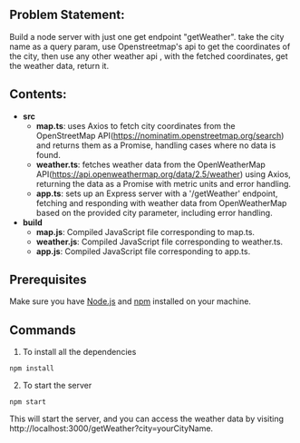 ## Problem Statement: 
Build a node server with just one get endpoint "getWeather". take the city name as a query param, use Openstreetmap's api to get the coordinates of the city, then use any other weather api , with the fetched coordinates, get the weather data, return it.

## Contents:
- **src**
  - **map.ts**: uses Axios to fetch city coordinates from the OpenStreetMap API(https://nominatim.openstreetmap.org/search) and returns them as a Promise, handling cases where no data is found.
  - **weather.ts**: fetches weather data from the OpenWeatherMap API(https://api.openweathermap.org/data/2.5/weather) using Axios, returning the data as a Promise with metric units and error handling.
  - **app.ts**: sets up an Express server with a '/getWeather' endpoint, fetching and responding with weather data from OpenWeatherMap based on the provided city parameter, including error handling.
- **build**
  - **map.js**: Compiled JavaScript file corresponding to map.ts.
  - **weather.js**: Compiled JavaScript file corresponding to weather.ts.
  - **app.js**: Compiled JavaScript file corresponding to app.ts.

## Prerequisites
Make sure you have [Node.js](https://nodejs.org/) and [npm](https://www.npmjs.com/) installed on your machine.

## Commands
1. To install all the dependencies
```terminal
npm install
````
2. To start the server
```terminal
npm start
````

This will start the server, and you can access the weather data by visiting http://localhost:3000/getWeather?city=yourCityName.
